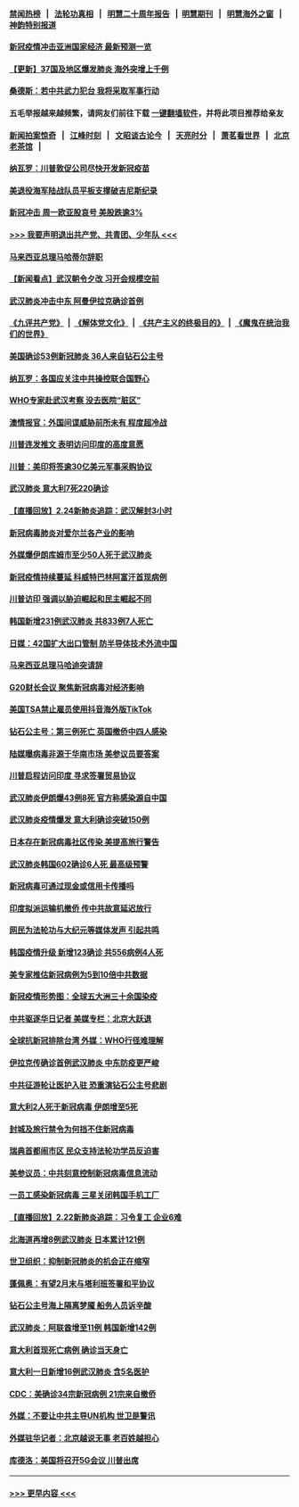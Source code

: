 #### [禁闻热榜](热点新闻.md?=0)  &nbsp;&nbsp;|&nbsp;&nbsp; [法轮功真相](https://github.com/gfw-breaker/truth/blob/master/README.md?=0) &nbsp;&nbsp;|&nbsp;&nbsp; [明慧二十周年报告](https://github.com/gfw-breaker/mh-reports/blob/master/README.md?=0) &nbsp;&nbsp;|&nbsp;&nbsp;[明慧期刊](https://github.com/gfw-breaker/mh-qikan) &nbsp;&nbsp;|&nbsp;&nbsp; [明慧海外之窗](https://github.com/gfw-breaker/mh-news/blob/master/README.md?=0) &nbsp;&nbsp;|&nbsp;&nbsp; [神韵特别报道](https://github.com/gfw-breaker/mh-news/blob/master/shenyun.md?=0)
#### [新冠疫情冲击亚洲国家经济 最新预测一览](../pages/nsc418/n11893339.md?t=02251002) 
#### [【更新】37国及地区爆发肺炎 海外突增上千例](../pages/nsc418/n11890652.md?t=02251002) 
#### [桑德斯：若中共武力犯台 我将采取军事行动](../pages/nsc418/n11893282.md?t=02251002) 
#### 五毛举报越来越频繁，请网友们前往下载 [一键翻墙软件](https://github.com/gfw-breaker/ssr-accounts)，并将此项目推荐给亲友
#### [新闻拍案惊奇](https://github.com/gfw-breaker/banned-news/blob/master/pages/link4.md) &nbsp;&nbsp;|&nbsp;&nbsp; [江峰时刻](https://github.com/gfw-breaker/banned-news/blob/master/pages/link4.md) &nbsp;&nbsp;|&nbsp;&nbsp; [文昭谈古论今](https://github.com/gfw-breaker/banned-news/blob/master/pages/link4.md) &nbsp;&nbsp;|&nbsp;&nbsp; [天亮时分](https://github.com/gfw-breaker/banned-news/blob/master/pages/link4.md) &nbsp;&nbsp;|&nbsp;&nbsp; [萧茗看世界](https://github.com/gfw-breaker/banned-news/blob/master/pages/link4.md) &nbsp;&nbsp;|&nbsp;&nbsp; [北京老茶馆](https://github.com/gfw-breaker/banned-news/blob/master/pages/link4.md) &nbsp;&nbsp;|&nbsp;&nbsp; 
#### [纳瓦罗：川普敦促公司尽快开发新冠疫苗](../pages/nsc418/n11893211.md?t=02251002) 
#### [美退役海军陆战队员平板支撑破吉尼斯纪录](../pages/nsc418/n11893022.md?t=02251002) 
#### [新冠冲击 周一欧亚股哀号 美股跌逾3%](../pages/nsc418/n11892648.md?t=02251002) 
#### [>>> 我要声明退出共产党、共青团、少年队 <<<](https://github.com/begood0513/goodnews/blob/master/quit/letter.md) 
#### [马来西亚总理马哈蒂尔辞职](../pages/nsc418/n11892792.md?t=02251002) 
#### [【新闻看点】武汉朝令夕改 习开会规模空前](../pages/nsc418/n11892858.md?t=02251002) 
#### [武汉肺炎冲击中东 阿曼伊拉克确诊首例](../pages/nsc418/n11892871.md?t=02251002) 
#### [《九评共产党》](https://github.com/begood0513/9ping.md/blob/master/README.md) &nbsp;|&nbsp; [《解体党文化》](../../../../jtdwh.md/blob/master/README.md)  &nbsp;|&nbsp; [《共产主义的终极目的》](../../../../gczydzjmd.md/blob/master/README.md) &nbsp;|&nbsp; [《魔鬼在统治我们的世界》](../../../../mgztzwmdsj.md/blob/master/README.md) 
#### [美国确诊53例新冠肺炎 36人来自钻石公主号](../pages/nsc418/n11892877.md?t=02251002) 
#### [纳瓦罗：各国应关注中共操控联合国野心](../pages/nsc418/n11892856.md?t=02251002) 
#### [WHO专家赴武汉考察 没去医院“脏区”](../pages/nsc418/n11892736.md?t=02251002) 
#### [澳情报官：外国间谍威胁前所未有 程度超冷战](../pages/nsc418/n11892672.md?t=02251002) 
#### [川普连发推文 表明访问印度的高度意愿](../pages/nsc418/n11891927.md?t=02251002) 
#### [川普：美印将签逾30亿美元军事采购协议](../pages/nsc418/n11892494.md?t=02251002) 
#### [武汉肺炎 意大利7死220确诊](../pages/nsc418/n11892166.md?t=02251002) 
#### [【直播回放】2.24新肺炎追踪：武汉解封3小时](../pages/nsc418/n11892242.md?t=02251002) 
#### [新冠病毒肺炎对爱尔兰各产业的影响](../pages/nsc418/n11892328.md?t=02251002) 
#### [外媒爆伊朗库姆市至少50人死于武汉肺炎](../pages/nsc418/n11891996.md?t=02251002) 
#### [新冠疫情持续蔓延 科威特巴林阿富汗首现病例](../pages/nsc418/n11892052.md?t=02251002) 
#### [川普访印 强调以胁迫崛起和民主崛起不同](../pages/nsc418/n11891855.md?t=02251002) 
#### [韩国新增231例武汉肺炎 共833例7人死亡](../pages/nsc418/n11891919.md?t=02251002) 
#### [日媒：42国扩大出口管制 防半导体技术外流中国](../pages/nsc418/n11891730.md?t=02251002) 
#### [马来西亚总理马哈迪突请辞](../pages/nsc418/n11891521.md?t=02251002) 
#### [G20财长会议 聚焦新冠病毒对经济影响](../pages/nsc418/n11890400.md?t=02251002) 
#### [美国TSA禁止雇员使用抖音海外版TikTok](../pages/nsc418/n11890500.md?t=02251002) 
#### [钻石公主号：第三例死亡 英国撤侨中四人感染](../pages/nsc418/n11890293.md?t=02251002) 
#### [陆媒曝病毒非源于华南市场 美参议员要答案](../pages/nsc418/n11890306.md?t=02251002) 
#### [川普启程访问印度 寻求签署贸易协议](../pages/nsc418/n11890275.md?t=02251002) 
#### [武汉肺炎伊朗爆43例8死 官方称感染源自中国](../pages/nsc418/n11890128.md?t=02251002) 
#### [武汉肺炎疫情爆发 意大利确诊突破150例](../pages/nsc418/n11889926.md?t=02251002) 
#### [日本存在新冠病毒社区传染 美提高旅行警告](../pages/nsc418/n11889917.md?t=02251002) 
#### [武汉肺炎韩国602确诊6人死 最高级预警](../pages/nsc418/n11889715.md?t=02251002) 
#### [新冠病毒可通过现金或信用卡传播吗](../pages/nsc418/n11886629.md?t=02251002) 
#### [印度拟派运输机撤侨 传中共故意延迟放行](../pages/nsc418/n11889362.md?t=02251002) 
#### [网民为法轮功与大纪元等媒体发声 引起共鸣](../pages/nsc418/n11889143.md?t=02251002) 
#### [韩国疫情升级 新增123确诊 共556病例4人死](../pages/nsc418/n11888882.md?t=02251002) 
#### [美专家推估新冠病例为5到10倍中共数据](../pages/nsc418/n11884404.md?t=02251002) 
#### [新冠疫情形势图：全球五大洲三十余国染疫](../pages/nsc418/n11888454.md?t=02251002) 
#### [中共驱逐华日记者 美媒专栏：北京大跃退](../pages/nsc418/n11888453.md?t=02251002) 
#### [全球抗新冠排除台湾 外媒：WHO行径难理解](../pages/nsc418/n11888248.md?t=02251002) 
#### [伊拉克传确诊首例武汉肺炎 中东防疫更严峻](../pages/nsc418/n11888333.md?t=02251002) 
#### [中共征游轮让医护入驻 恐重演钻石公主号悲剧](../pages/nsc418/n11888077.md?t=02251002) 
#### [意大利2人死于新冠病毒 伊朗增至5死](../pages/nsc418/n11888083.md?t=02251002) 
#### [封城及旅行禁令为何挡不住新冠病毒](../pages/nsc418/n11888067.md?t=02251002) 
#### [瑞典首都闹市区 民众支持法轮功学员反迫害](../pages/nsc418/n11886192.md?t=02251002) 
#### [美参议员：中共刻意控制新冠病毒信息流动](../pages/nsc418/n11887949.md?t=02251002) 
#### [一员工感染新冠病毒 三星关闭韩国手机工厂](../pages/nsc418/n11887983.md?t=02251002) 
#### [【直播回放】2.22新肺炎追踪：习令复工 企业6难](../pages/nsc418/n11887888.md?t=02251002) 
#### [北海道再增8例武汉肺炎 日本累计121例](../pages/nsc418/n11887417.md?t=02251002) 
#### [世卫组织：抑制新冠肺炎的机会正在缩窄](../pages/nsc418/n11886977.md?t=02251002) 
#### [蓬佩奥：有望2月末与塔利班签署和平协议](../pages/nsc418/n11887248.md?t=02251002) 
#### [钻石公主号海上隔离梦魇 船务人员诉辛酸](../pages/nsc418/n11887145.md?t=02251002) 
#### [武汉肺炎：阿联酋增至11例 韩国新增142例](../pages/nsc418/n11887047.md?t=02251002) 
#### [意大利首现死亡病例 确诊当天身亡](../pages/nsc418/n11886856.md?t=02251002) 
#### [意大利一日新增16例武汉肺炎 含5名医护](../pages/nsc418/n11886558.md?t=02251002) 
#### [CDC：美确诊34宗新冠病例 21宗来自撤侨](../pages/nsc418/n11886795.md?t=02251002) 
#### [外媒：不要让中共主导UN机构 世卫是警讯](../pages/nsc418/n11886401.md?t=02251002) 
#### [外媒驻华记者：北京越说无事 老百姓越担心](../pages/nsc418/n11886604.md?t=02251002) 
#### [库德洛：美国将召开5G会议 川普出席](../pages/nsc418/n11886529.md?t=02251002) 

----
#### [ >>> 更早内容 <<< ](../indexes/nsc418-earlier.md)
